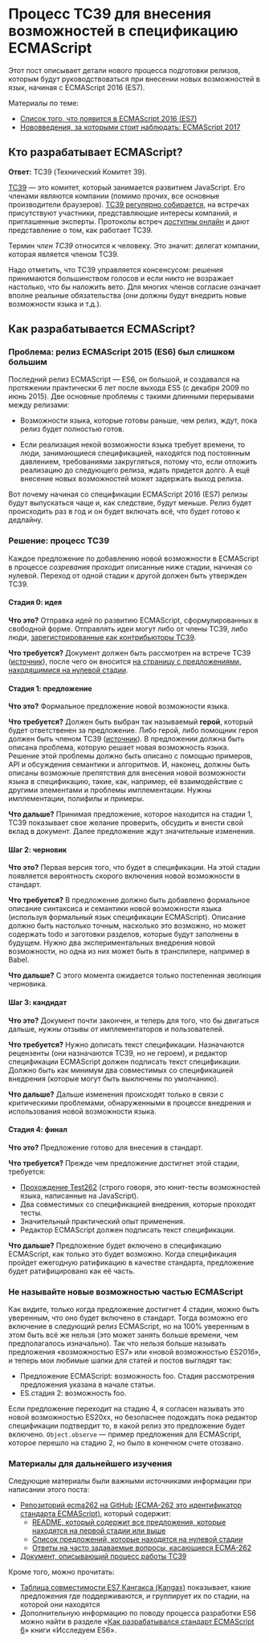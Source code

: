 # Процесс TC39 для внесения возможностей в спецификацию ECMAScript

Этот пост описывает детали нового процесса подготовки релизов, которым
будут руководствоваться при внесении новых возможностей в язык,
начиная с ECMAScript 2016 (ES7).

Материалы по теме:

* [Список того, что появится в ECMAScript 2016 (ES7)][15]
* [Нововведения, за которыми стоит наблюдать: ECMAScript 2017][16]


## Кто разрабатывает ECMAScript?

**Ответ:** TC39 (Технический Комитет 39).

[TC39][1] — это комитет, который занимается развитием JavaScript. Его членами
являются компании (помимо прочих, все основные производители браузеров).
[TC39 регулярно собирается][2], на встречах присутствуют участники, представляющие
интересы компаний, и приглашенные эксперты. Протоколы встреч [доступны онлайн][3]
и дают представление о том, как работает TC39.

Термин *член TC39* относится к человеку. Это значит:
делегат компании, которая является членом TC39.

Надо отметить, что TC39 управляется консенсусом: решения принимаются
большинством голосов и если никто не возражает настолько, что бы наложить вето.
Для многих членов согласие означает вполне реальные обязательства (они должны
будут внедрить новые возможности языка и т.д.).


## Как разрабатывается ECMAScript?

### Проблема: релиз ECMAScript 2015 (ES6) был слишком большим

Последний релиз ECMAScript — ES6, он большой, и создавался на протяжении практически
6 лет после выхода ES5 (с декабря 2009 по июнь 2015). Две основные проблемы с
такими длинными перерывами между релизами:

* Возможности языка, которые готовы раньше, чем релиз, ждут, пока релиз будет
полностью готов.

* Если реализация некой возможности языка требует времени, то люди, занимающиеся
спецификацией, находятся под постоянным давлением, требованиями закругляться, потому что,
если отложить реализацию до следующего релиза, ждать придется
долго. А ещё внесение новых возможностей может задержать выход релиза.

Вот почему начиная со спецификации ECMAScript 2016 (ES7) релизы будут выпускаться чаще и,
как следствие, будут меньше. Релиз будет происходить раз в год и он будет включать всё,
что будет готово к дедлайну.


### Решение: процесс TC39

Каждое предложение по добавлению новой возможности в ECMAScript в процессе *созревания*
проходит описанные ниже стадии, начиная со нулевой. Переход от одной стадии к другой
должен быть утвержден TC39.


#### Стадия 0: идея

**Что это?** Отправка идей по развитию ECMAScript, сформулированных в свободной форме. Отправлять идеи могут
либо от члены TC39, либо люди, [зарегистрированные как контрибьюторы TC39][4].

**Что требуется?** Документ должен быть рассмотрен на встрече TC39 ([источник][5]),
после чего он вносится [на страницу с предложениями, находящимися на нулевой стадии][6].


#### Стадия 1: предложение

**Что это?** Формальное предложение новой возможности языка.

**Что требуется?** Должен быть выбран так называемый **герой**, который будет ответственен
за предложение. Либо герой, либо помощник героя должен быть членом TC39 ([источник][5]).
В предложении должна быть описана проблема, которую решает новая возможность языка. Решение
этой проблемы должно быть описано с помощью примеров, API и обсуждения семантики и алгоритмов.
И, наконец, должны быть описаны возможные препятствия для внесения новой возможности языка
в спецификацию, такие, как, например, её взаимодействие с другими элементами и проблемы имплементации.
Нужны имплементации, полифилы и примеры.

**Что дальше?** Принимая предложение, которое находится на стадии 1, TC39 показывает свое желание
проверить, обсудить и внести свой вклад в документ. Далее предложение ждут значительные изменения.


#### Шаг 2: черновик

**Что это?** Первая версия того, что будет в спецификации. На этой стадии появляется вероятность
скорого включения новой возможности в стандарт.

**Что требуется?** В предложение должно быть добавлено формальное описание синтаксиса и семантики
новой возможности языка (используя формальный язык спецификации ECMAScript). Описание должно быть
настолько точным, насколько это возможно, но может содержать todo и заготовки разделов, которые
будут заполнены в будущем. Нужно два экспериментальных внедрения новой возможности, но одна из
них может быть в транспилере, например в Babel.

**Что дальше?** C этого момента ожидается только постепенная эволюция черновика.


#### Шаг 3: кандидат

**Что это?** Документ почти закончен, и теперь для того, что бы двигаться дальше, нужны отзывы от
имплементаторов и пользователей.

**Что требуется?** Нужно дописать текст спецификации. Назначаются рецензенты (они назначаются TC39, но не героем), и
редактор спецификации ECMAScript должен подписать текст спецификации. Должно быть как минимум два
совместимых со спецификацией внедрения (которые могут быть выключены по умолчанию).

**Что дальше?** Дальше изменения происходят только в связи с критическими проблемами, обнаруженными в
процессе внедрения и использования новой возможности языка.


#### Стадия 4: финал

**Что это?** Предложение готово для внесения в стандарт.

**Что требуется?** Прежде чем предложение достигнет этой стадии, требуется:

* [Прохождение Test262][7] (строго говоря, это юнит-тесты возможностей языка, написанные на JavaScript).
* Два совместимых со спецификацией внедрения, которые проходят тесты.
* Значительный практический опыт применения.
* Редактор ECMAScript должен подписать текст спецификации.

**Что дальше?** Предложение будет включено в спецификацию ECMAScript, как только это будет возможно.
Когда спецификация пройдет ежегодную ратификацию в качестве стандарта, предложение будет ратифицировано
как её часть.


### Не называйте новые возможностью частью ECMAScript

Как видите, только когда предложение достигнет 4 стадии, можно быть уверенным, что оно будет включено в
стандарт. Тогда возможно его включение в следующий релиз ECMAScript, но на 100% уверенным в этом быть
всё же нельзя (это может занять больше времени, чем предполагалось изначально). Так что нельзя больше называть предложения
«возможностью ES7» или «новой возможностью ES2016», и теперь мои любимые шапки для статей и постов
выглядят так:

* Предложение ECMAScript: возможность foo. Стадия рассмотрения предложения указана в начале статьи.
* ES.стадия 2: возможность foo.

Если предложение переходит на стадию 4, я согласен называть это новой возможностью ES20xx, но
безопаснее подождать пока редактор спецификации подтвердит то, в какой релиз это предложение будет
включено. `Object.observe` — пример предложения для ECMAScript, которое перешло на стадию 2, но было в
конечном счете отозвано.


### Материалы для дальнейшего изучения

Следующие материалы были важными источниками информации при написании этого поста:

* [Репозиторий ecma262 на GitHub (ECMA-262 это идентификатор стандарта ECMAScript)][17], который содержит:
  * [README, который содержит все предложения, которые находятся на первой стадии или выше][18]
  * [Список предложений, которые находятся на нулевой стадии][6]
  * [Ответы на часто задаваемые вопросы, касающиеся ECMA-262][5]
* [Документ, описывающий процесс работы TC39][19]

Кроме того, можно прочитать:

* [Таблица совместимости ES7 Кангакса (Kangax)][20] показывает, какие предложения где поддерживаются, и группирует их по стадии, на которой они находятся
* Дополнительную информацию по поводу процесса разработки ES6 можно найти в разделе «[Как разрабатывался стандарт ECMAScript 6][21]» книги «Исследуем ES6».

[1]: http://www.ecma-international.org/memento/TC39.htm
[2]: http://www.ecma-international.org/memento/TC39-M.htm
[3]: https://github.com/tc39/tc39-notes

[4]: http://www.ecma-international.org/memento/contribute_TC39_Royalty_Free_Task_Group.php
[5]: https://github.com/tc39/ecma262/blob/master/FAQ.md
[6]: https://github.com/tc39/ecma262/blob/master/stage0.md
[7]: https://github.com/tc39/test262
[8]: https://github.com/rwaldron/exponentiation-operator
[9]: http://speakingjs.com/es5/ch11.html#two_zeros

[10]: https://esdiscuss.org/topic/having-a-non-enumerable-array-prototype-contains-may-not-be-web-compatible

[11]: http://exploringjs.com/es6/ch_strings.html#leanpub-auto-checking-for-containment-and-repeating-strings
[12]: https://github.com/tc39/Array.prototype.includes/
[13]: https://en.wikipedia.org/wiki/Streaming_SIMD_Extensions
[14]: https://fetch.spec.whatwg.org/#concept-request

[15]: http://www.2ality.com/2016/01/ecmascript-2016.html
[16]: http://www.2ality.com/2016/02/ecmascript-2017.html
[17]: https://github.com/tc39/ecma262
[18]: https://github.com/tc39/ecma262/blob/master/README.md
[19]: https://tc39.github.io/process-document/
[20]: https://kangax.github.io/compat-table/es7/
[21]: http://exploringjs.com/es6/ch_about-es6.html#_how-ecmascript-6-was-designed
